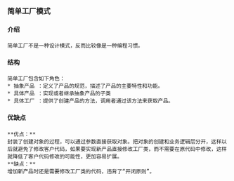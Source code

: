 ### 简单工厂模式
#### 介绍
    简单工厂不是一种设计模式，反而比较像是一种编程习惯。
#### 结构
    简单工厂包含如下角色：
    * 抽象产品 ：定义了产品的规范，描述了产品的主要特性和功能。
    * 具体产品 ：实现或者继承抽象产品的子类
    * 具体工厂 ：提供了创建产品的方法，调用者通过该方法来获取产品。
#### 优缺点
    **优点：**
    封装了创建对象的过程，可以通过参数直接获取对象。把对象的创建和业务逻辑层分开，这样以后就避免了修改客户代码，如果要实现新产品直接修改工厂类，而不需要在原代码中修改，这样就降低了客户代码修改的可能性，更加容易扩展。
    **缺点：**
    增加新产品时还是需要修改工厂类的代码，违背了“开闭原则”。
